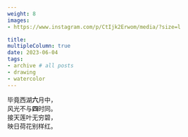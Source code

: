 ```yaml
---
weight: 8
images:
- https://www.instagram.com/p/CtIjk2Erwom/media/?size=l

title:
multipleColumn: true
date: 2023-06-04
tags:
- archive # all posts
- drawing
- watercolor
---
```


毕竟西湖**六**月中，
<br>
风光不与**四**时同。
<br>
接天莲叶无穷碧，
<br>
映日荷花别样红。